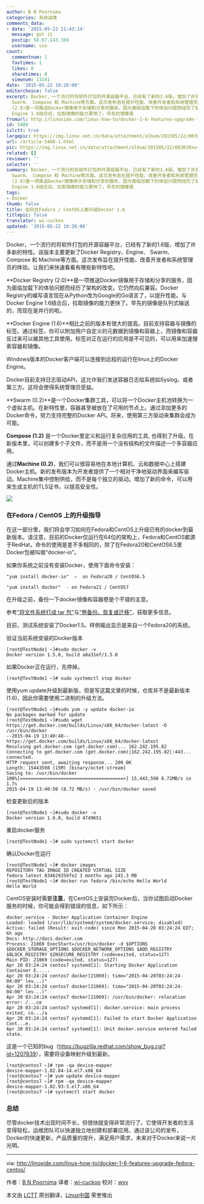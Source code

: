 ```yaml
---
author: B N Poornima
categories: 系统运维
comments_data:
- date: '2015-05-22 11:43:14'
  message: got it
  postip: 58.67.143.169
  username: vio
count:
  commentnum: 1
  favtimes: 1
  likes: 0
  sharetimes: 0
  viewnum: 13141
date: '2015-05-22 10:26:00'
editorchoice: false
excerpt: Docker，一个流行的将软件打包的开源容器平台，已经有了新的1.6版，增加了许多新的特性。该版本主要更新了Docker Registry、Engine、
  Swarm、 Compose 和 Machine等方面。这次发布旨在提升性能、改善开发者和系统管理员的体验。让我们来快速看看有哪些新特性吧。 Docker Registry
  (2.0)是一项推送Docker镜像用于存储和分享的服务，因为面临加载下的体验问题而经历了架构的改变。它仍然向后兼容。Docker Registry的编写语言现在从Python改为Google的Go语言了，以提升性能。与Docker
  Engine 1.6结合后，拉取镜像的能力更快了。早先的镜像是
fromurl: http://linoxide.com/linux-how-to/docker-1-6-features-upgrade-fedora-centos/
id: 5488
islctt: true
largepic: https://img.linux.net.cn/data/attachment/album/201505/22/003038xvvzy3om3003tv8y.jpg
url: /article-5488-1.html
pic: https://img.linux.net.cn/data/attachment/album/201505/22/003038xvvzy3om3003tv8y.jpg.thumb.jpg
related: []
reviewer: ''
selector: ''
summary: Docker，一个流行的将软件打包的开源容器平台，已经有了新的1.6版，增加了许多新的特性。该版本主要更新了Docker Registry、Engine、
  Swarm、 Compose 和 Machine等方面。这次发布旨在提升性能、改善开发者和系统管理员的体验。让我们来快速看看有哪些新特性吧。 Docker Registry
  (2.0)是一项推送Docker镜像用于存储和分享的服务，因为面临加载下的体验问题而经历了架构的改变。它仍然向后兼容。Docker Registry的编写语言现在从Python改为Google的Go语言了，以提升性能。与Docker
  Engine 1.6结合后，拉取镜像的能力更快了。早先的镜像是
tags:
- Docker
thumb: false
title: 如何在Fedora / CentOS上面升级Docker 1.6
titlepic: false
translator: wi-cuckoo
updated: '2015-05-22 10:26:00'
---
```


Docker，一个流行的将软件打包的开源容器平台，已经有了新的1.6版，增加了许多新的特性。该版本主要更新了Docker Registry、Engine、 Swarm、 Compose 和 Machine等方面。这次发布旨在提升性能、改善开发者和系统管理员的体验。让我们来快速看看有哪些新特性吧。


**Docker Registry (2.0)**是一项推送Docker镜像用于存储和分享的服务，因为面临加载下的体验问题而经历了架构的改变。它仍然向后兼容。Docker Registry的编写语言现在从Python改为Google的Go语言了，以提升性能。与Docker Engine 1.6结合后，拉取镜像的能力更快了。早先的镜像是队列式输送的，而现在是并行的啦。


**Docker Engine (1.6)**相比之前的版本有很大的提高。目前支持容器与镜像的标签。通过标签，你可以附加用户自定义的元数据到镜像和容器上，而镜像和容器反过来可以被其他工具使用。标签对正在运行的应用是不可见的，可以用来加速搜索容器和镜像。


Windows版本的Docker客户端可以连接到远程的运行在linux上的Docker Engine。


Docker目前支持日志驱动API，这允许我们发送容器日志给系统如Syslog，或者第三方。这将会使得系统管理员受益。


**Swarm (0.2)**是一个Docker集群工具，可以将一个Docker主机池转换为一个虚拟主机。在新特性里，容器甚至被放在了可用的节点上。通过添加更多的Docker命令，努力支持完整的Docker API。将来，使用第三方驱动来集群会成为可能。


**Compose (1.2)** 是一个Docker里定义和运行复杂应用的工具, 也得到了升级。在新版本里，可以创建多个子文件，而不是用一个没有结构的文件描述一个多容器应用。


通过**Machine (0.2)**，我们可以很容易地在本地计算机、云和数据中心上搭建Docker主机。新的发布版本为开发者提供了一个相对干净地驱动界面来编写驱动。Machine集中控制供给，而不是每个独立的驱动。增加了新的命令，可以用来生成主机的TLS证书，以提高安全性。


![](/data/attachment/album/201505/22/003038xvvzy3om3003tv8y.jpg)


### 在Fedora / CentOS 上的升级指导


在这一部分里，我们将会学习如何在Fedora和CentOS上升级已有的docker到最新版本。请注意，目前的Docker仅运行在64位的架构上，Fedora和CentOS都源于RedHat，命令的使用是差不多相同的，除了在Fedora20和CentOS6.5里Docker包被叫做“docker-io”。


如果你系统之前没有安装Docker，使用下面命令安装：



```
"yum install docker-io"  –  on Fedora20 / CentOS6.5

"yum install docker"  - on Fedora21 / CentOS7

```

在升级之前，备份一下docker镜像和容器卷是个不错的主意。


参考[“将文件系统打成 tar 包”](http://docs.docker.com/reference/commandline/cli/#export)与[“卷备份、恢复或迁移”](http://docs.docker.com/userguide/dockervolumes/#backup-restore-or-migrate-data-volumes)，获取更多信息。


目前，测试系统安装了Docker1.5。样例输出显示是来自一个Fedora20的系统。


验证当前系统安装的Docker版本



```
[root@TestNode1 ~]#sudo docker -v
Docker version 1.5.0, build a8a31ef/1.5.0

```

如果Docker正在运行，先停掉。



```
[root@TestNode1 ~]# sudo systemctl stop docker

```

使用yum update升级到最新版，但是写这篇文章的时候，仓库并不是最新版本(1.6)，因此你需要使用二进制的升级方法。



```
[root@TestNode1 ~]#sudo yum -y update docker-io
No packages marked for update
[root@TestNode1 ~]#sudo wget https://get.docker.com/builds/Linux/x86_64/docker-latest -O /usr/bin/docker
--2015-04-19 13:40:48-- https://get.docker.com/builds/Linux/x86_64/docker-latest
Resolving get.docker.com (get.docker.com)... 162.242.195.82
Connecting to get.docker.com (get.docker.com)|162.242.195.82|:443... connected.
HTTP request sent, awaiting response... 200 OK
Length: 15443598 (15M) [binary/octet-stream]
Saving to: /usr/bin/docker
100%[======================================>] 15,443,598 8.72MB/s in 1.7s
2015-04-19 13:40:50 (8.72 MB/s) - /usr/bin/docker saved

```

检查更新后的版本



```
[root@TestNode1 ~]#sudo docker -v
Docker version 1.6.0, build 4749651

```

重启docker服务



```
[root@TestNode1 ~]# sudo systemctl start docker

```

确认Docker在运行



```
[root@TestNode1 ~]# docker images
REPOSITORY TAG IMAGE ID CREATED VIRTUAL SIZE
fedora latest 834629358fe2 3 months ago 241.3 MB
[root@TestNode1 ~]# docker run fedora /bin/echo Hello World
Hello World

```

CentOS安装时需要**注意**，在CentOS上安装完Docker后，当你试图启动Docker服务的时候，你可能会得到错误的信息，如下所示：



```
docker.service - Docker Application Container Engine
Loaded: loaded (/usr/lib/systemd/system/docker.service; disabled)
Active: failed (Result: exit-code) since Mon 2015-04-20 03:24:24 EDT; 6h ago
Docs: http://docs.docker.com
Process: 21069 ExecStart=/usr/bin/docker -d $OPTIONS $DOCKER_STORAGE_OPTIONS $DOCKER_NETWORK_OPTIONS $ADD_REGISTRY $BLOCK_REGISTRY $INSECURE_REGISTRY (code=exited, status=127)
Main PID: 21069 (code=exited, status=127)
Apr 20 03:24:24 centos7 systemd[1]: Starting Docker Application Container E.....
Apr 20 03:24:24 centos7 docker[21069]: time="2015-04-20T03:24:24-04:00" lev...)"
Apr 20 03:24:24 centos7 docker[21069]: time="2015-04-20T03:24:24-04:00" lev...)"
Apr 20 03:24:24 centos7 docker[21069]: /usr/bin/docker: relocation error: /...ce
Apr 20 03:24:24 centos7 systemd[1]: docker.service: main process exited, co.../a
Apr 20 03:24:24 centos7 systemd[1]: Failed to start Docker Application Cont...e.
Apr 20 03:24:24 centos7 systemd[1]: Unit docker.service entered failed state.

```

这是一个已知的bug（<https://bugzilla.redhat.com/show_bug.cgi?id=1207839>），需要将设备映射升级到最新。



```
[root@centos7 ~]# rpm -qa device-mapper
device-mapper-1.02.84-14.el7.x86_64
[root@centos7 ~]# yum update device-mapper
[root@centos7 ~]# rpm -qa device-mapper
device-mapper-1.02.93-3.el7.x86_64
[root@centos7 ~]# systemctl start docker
```

### 总结


尽管docker技术出现时间不长，但很快就变得非常流行了。它使得开发者的生活变得轻松，运维团队可以快速独立地创建和部署应用。通过该公司的发布，Docker的快速更新，产品质量的提升，满足用户需求，未来对于Docker来说一片光明。




---


via: <http://linoxide.com/linux-how-to/docker-1-6-features-upgrade-fedora-centos/>


作者：[B N Poornima](http://linoxide.com/author/bnpoornima/) 译者：[wi-cuckoo](https://github.com/wi-cuckoo) 校对：[wxy](https://github.com/wxy)


本文由 [LCTT](https://github.com/LCTT/TranslateProject) 原创翻译，[Linux中国](http://linux.cn/) 荣誉推出